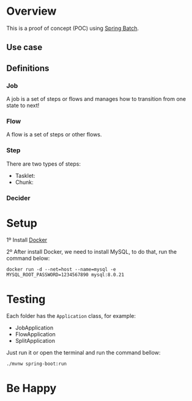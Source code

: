 # Overview

This is a proof of concept (POC) using [Spring Batch](https://spring.io/projects/spring-batch).

## Use case

## Definitions

### Job

A job is a set of steps or flows and manages how to transition from one state to next!

### Flow

A flow is a set of steps or other flows.

### Step

There are two types of steps:

* Tasklet: 
* Chunk: 

### Decider

# Setup

1º Install [Docker](https://docs.docker.com/get-docker/)

2º After install Docker, we need to install MySQL, to do that, run the command below:

`docker run -d --net=host --name=mysql -e MYSQL_ROOT_PASSWORD=1234567890 mysql:8.0.21`

# Testing

Each folder has the `Application` class, for example:

- JobApplication
- FlowApplication
- SplitApplication

Just run it or open the terminal and run the command bellow:

`./mvnw spring-boot:run`

# Be Happy